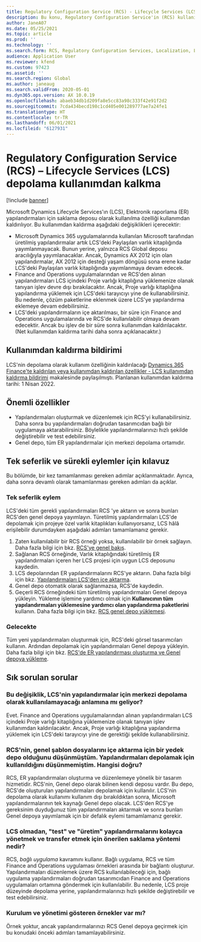 ```yaml
---
title: Regulatory Configuration Service (RCS) - Lifecycle Services (LCS) depolama kullanımdan kalkma
description: Bu konu, Regulatory Configuration Service'in (RCS) kullanıma sunulmasının bir parçası olarak Microsoft Dynamics Lifecycle Services'ın (LCS) kullanımdan kaldırılmasıyla ilgili bilgiler sağlar.
author: JaneA07
ms.date: 05/25/2021
ms.topic: article
ms.prod: ''
ms.technology: ''
ms.search.form: RCS, Regulatory Configuration Services, Localization, LCS storage, LCS storage deprecation
audience: Application User
ms.reviewer: kfend
ms.custom: 97423
ms.assetid: ''
ms.search.region: Global
ms.author: janeaug
ms.search.validFrom: 2020-05-01
ms.dyn365.ops.version: AX 10.0.19
ms.openlocfilehash: abaeb34db1d209fa8e5cc83a98c333f42e91f2d2
ms.sourcegitcommit: 7cda434becd198c1cd405e001289777ae7a24fe1
ms.translationtype: HT
ms.contentlocale: tr-TR
ms.lasthandoff: 06/01/2021
ms.locfileid: "6127931"
---
```

# <a name="regulatory-configuration-service-rcs--lifecycle-services-lcs-storage-deprecation"></a>Regulatory Configuration Service (RCS) – Lifecycle Services (LCS) depolama kullanımdan kalkma

[!include [banner](../includes/banner.md)]

Microsoft Dynamics Lifecycle Services'ın (LCS), Elektronik raporlama (ER) yapılandırmaları için saklama deposu olarak kullanılma özelliği kullanımdan kaldırılıyor. Bu kullanımdan kaldırma aşağıdaki değişiklikleri içerecektir:

- Microsoft Dynamics 365 uygulamalarında kullanılan Microsoft tarafından üretilmiş yapılandırmalar artık LCS'deki Paylaşılan varlık kitaplığında yayımlanmayacak. Bunun yerine, yalnızca RCS Global deposu aracılığıyla yayımlanacaklar. Ancak, Dynamics AX 2012 için olan yapılandırmalar, AX 2012 için desteği yaşam döngüsü sona erene kadar LCS'deki Paylaşılan varlık kitaplığında yayımlanmaya devam edecek.
- Finance and Operations uygulamalarından ve RCS'den alınan yapılandırmaları LCS içindeki Proje varlığı kitaplığına yüklemenize olanak tanıyan işlev devre dışı bırakılacaktır. Ancak, Proje varlığı kitaplığına yapılandırma yüklemek için LCS'deki tarayıcıyı yine de kullanabilirsiniz. Bu nedenle, çözüm paketlerine eklenmek üzere LCS'ye yapılandırma eklemeye devam edebilirsiniz.
- LCS'deki yapılandırmaların içe aktarılması, bir süre için Finance and Operations uygulamalarında ve RCS'de kullanılabilir olmaya devam edecektir. Ancak bu işlev de bir süre sonra kullanımdan kaldırılacaktır. (Net kullanımdan kaldırma tarihi daha sonra açıklanacaktır.)

## <a name="deprecation-notice"></a>Kullanımdan kaldırma bildirimi

LCS'nin depolama olarak kullanım özelliğinin kaldırılacağı [Dynamics 365 Finance'te kaldırılan veya kullanımdan kaldırılan özellikler - LCS kullanımdan kaldırma bildirimi](../get-started/removed-deprecated-features-finance.md#features-removed-or-deprecated-in-the-finance-10017-release) makalesinde paylaşılmıştı. Planlanan kullanımdan kaldırma tarihi: 1 Nisan 2022.

## <a name="key-features"></a>Önemli özellikler

- Yapılandırmaları oluşturmak ve düzenlemek için RCS'yi kullanabilirsiniz. Daha sonra bu yapılandırmaları doğrudan tasarımcıdan bağlı bir uygulamaya aktarabilirsiniz. Böylelikle yapılandırmalarınızı hızlı şekilde değiştirebilir ve test edebilirsiniz.
- Genel depo, tüm ER yapılandırmalar için merkezi depolama ortamıdır.

## <a name="guidance-for-one-time-and-ongoing-actions"></a>Tek seferlik ve sürekli eylemler için kılavuz

Bu bölümde, bir kez tamamlanması gereken adımlar açıklanmaktadır. Ayrıca, daha sonra devamlı olarak tamamlanması gereken adımları da açıklar.

### <a name="one-time-action"></a>Tek seferlik eylem

LCS'deki tüm gerekli yapılandırmaları RCS 'ye aktarın ve sonra bunları RCS'den genel depoya yayımlayın. Türetilmiş yapılandırmaları LCS'de depolamak için projeye özel varlık kitaplıkları kullanıyorsanız, LCS hâlâ erişilebilir durumdayken aşağıdaki adımları tamamlamanız gerekir.

1. Zaten kullanılabilir bir RCS örneği yoksa, kullanılabilir bir örnek sağlayın. Daha fazla bilgi için bkz. [RCS'ye genel bakış](rcs-overview.md).
2. Sağlanan RCS örneğinde, Varlık kitaplığındaki türetilmiş ER yapılandırmaları içeren her LCS projesi için uygun LCS deposunu kaydedin.
3. LCS depolarından ER yapılandırmalarını RCS'ye aktarın. Daha fazla bilgi için bkz. [Yapılandırmaları LCS'den içe aktarma](../../dev-itpro/analytics/tasks/er-import-configuration-lifecycle-services.md).
4. Genel depo otomatik olarak sağlanmazsa, RCS'de kaydedin.
5. Geçerli RCS örneğindeki tüm türetilmiş yapılandırmaları Genel depoya yükleyin. Yükleme işlemine yardımcı olmak için **Kullanıcının tüm yapılandırmaları yüklemesine yardımcı olan yapılandırma paketlerini** kullanın. Daha fazla bilgi için bkz. [RCS genel depo yüklemesi](rcs-global-repo-upload.md).

### <a name="going-forward"></a>Gelecekte

Tüm yeni yapılandırmaları oluşturmak için, RCS'deki görsel tasarımcıları kullanın. Ardından depolamak için yapılandırmaları Genel depoya yükleyin. Daha fazla bilgi için bkz. [RCS'de ER yapılandırması oluşturma ve Genel depoya yükleme](rcs-global-repo-upload.md).

## <a name="frequently-asked-questions"></a>Sık sorulan sorular

### <a name="does-this-change-mean-that-lcs-cant-be-used-as-central-storage-for-configurations"></a>Bu değişiklik, LCS'nin yapılandırmalar için merkezi depolama olarak kullanılamayacağı anlamına mı geliyor?

Evet. Finance and Operations uygulamalarından alınan yapılandırmaları LCS içindeki Proje varlığı kitaplığına yüklemenize olanak tanıyan işlev kullanımdan kaldırılacaktır. Ancak, Proje varlığı kitaplığına yapılandırma yüklemek için LCS'deki tarayıcıyı yine de gerektiği şekilde kullanabilirsiniz.

### <a name="i-thought-that-rcs-was-a-replacement-repository-for-importing-global-template-files-i-didnt-think-that-its-used-to-store-configurations-which-is-correct"></a>RCS'nin, genel şablon dosyalarını içe aktarma için bir yedek depo olduğunu düşünmüştüm. Yapılandırmaları depolamak için kullanıldığını düşünmemiştim. Hangisi doğru?

RCS, ER yapılandırmaları oluşturma ve düzenlemeye yönelik bir tasarım hizmetidir. RCS'nin, Genel depo olarak bilinen kendi deposu vardır. Bu depo, RCS'de oluşturulan yapılandırmaları depolamak için kullanılır. LCS'nin depolama olarak kullanımı kullanım dışı bırakıldıktan sonra, Microsoft yapılandırmalarının tek kaynağı Genel depo olacak. LCS'den RCS'ye gereksinim duyduğunuz tüm yapılandırmaları aktarmak ve sonra bunları Genel depoya yayımlamak için bir defalık eylemi tamamlamanız gerekir.

### <a name="without-lcs-what-is-the-suggested-way-to-store-configurations-so-that-test-and-production-configurations-can-easily-be-managed-and-transferred"></a>LCS olmadan, "test" ve "üretim" yapılandırmalarını kolayca yönetmek ve transfer etmek için önerilen saklama yöntemi nedir?

RCS, *bağlı uygulama* kavramını kullanır. Bağlı uygulama, RCS ve tüm Finance and Operations uygulaması örnekleri arasında bir bağlantı oluşturur. Yapılandırmaları düzenlemek üzere RCS kullanılabileceği için, bağlı uygulama yapılandırmaları doğrudan tasarımcıdan Finance and Operations uygulamaları ortamına göndermek için kullanılabilir. Bu nedenle, LCS proje düzeyinde depolama yerine, yapılandırmalarınızı hızlı şekilde değiştirebilir ve test edebilirsiniz.

### <a name="are-there-any-examples-that-show-the-setup-and-management"></a>Kurulum ve yönetimi gösteren örnekler var mı?

Örnek yoktur, ancak yapılandırmalarınızı RCS Genel depoya geçirmek için bu konudaki önceki adımları tamamlayabilirsiniz.
